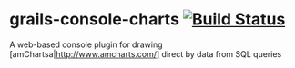 grails-console-charts [![Build Status](https://travis-ci.org/donbeave/grails-console-charts.svg?branch=master)](https://travis-ci.org/donbeave/grails-console-charts)
=====================

A web-based console plugin for drawing [amChartsa|http://www.amcharts.com/] direct by data from SQL queries
